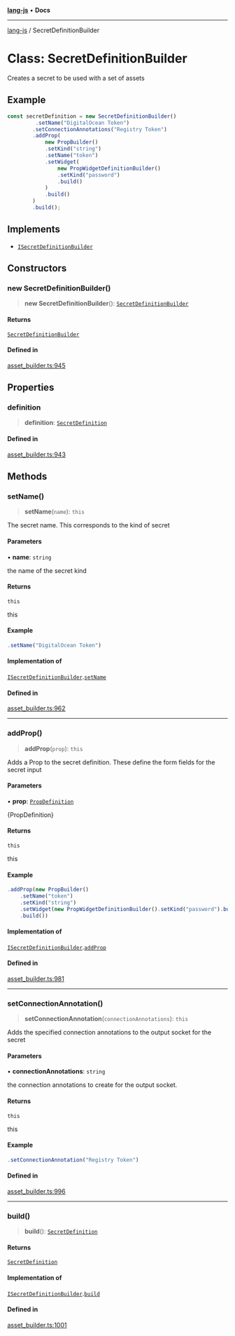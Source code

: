 [**lang-js**](../README.md) • **Docs**

***

[lang-js](../README.md) / SecretDefinitionBuilder

# Class: SecretDefinitionBuilder

Creates a secret to be used with a set of assets

## Example

```ts
const secretDefinition = new SecretDefinitionBuilder()
         .setName("DigitalOcean Token")
        .setConnectionAnnotations("Registry Token")
        .addProp(
            new PropBuilder()
            .setKind("string")
            .setName("token")
            .setWidget(
                new PropWidgetDefinitionBuilder()
                .setKind("password")
                .build()
            )
            .build()
        )
        .build();
```

## Implements

- [`ISecretDefinitionBuilder`](../interfaces/ISecretDefinitionBuilder.md)

## Constructors

### new SecretDefinitionBuilder()

> **new SecretDefinitionBuilder**(): [`SecretDefinitionBuilder`](SecretDefinitionBuilder.md)

#### Returns

[`SecretDefinitionBuilder`](SecretDefinitionBuilder.md)

#### Defined in

[asset\_builder.ts:945](https://github.com/systeminit/si/blob/main/bin/lang-js/src/asset_builder.ts#L945)

## Properties

### definition

> **definition**: [`SecretDefinition`](../interfaces/SecretDefinition.md)

#### Defined in

[asset\_builder.ts:943](https://github.com/systeminit/si/blob/main/bin/lang-js/src/asset_builder.ts#L943)

## Methods

### setName()

> **setName**(`name`): `this`

The secret name. This corresponds to the kind of secret

#### Parameters

• **name**: `string`

the name of the secret kind

#### Returns

`this`

this

#### Example

```ts
.setName("DigitalOcean Token")
```

#### Implementation of

[`ISecretDefinitionBuilder`](../interfaces/ISecretDefinitionBuilder.md).[`setName`](../interfaces/ISecretDefinitionBuilder.md#setname)

#### Defined in

[asset\_builder.ts:962](https://github.com/systeminit/si/blob/main/bin/lang-js/src/asset_builder.ts#L962)

***

### addProp()

> **addProp**(`prop`): `this`

Adds a Prop to the secret definition. These define the form fields for the secret input

#### Parameters

• **prop**: [`PropDefinition`](../interfaces/PropDefinition.md)

{PropDefinition}

#### Returns

`this`

this

#### Example

```ts
.addProp(new PropBuilder()
    .setName("token")
    .setKind("string")
    .setWidget(new PropWidgetDefinitionBuilder().setKind("password").build())
    .build())
```

#### Implementation of

[`ISecretDefinitionBuilder`](../interfaces/ISecretDefinitionBuilder.md).[`addProp`](../interfaces/ISecretDefinitionBuilder.md#addprop)

#### Defined in

[asset\_builder.ts:981](https://github.com/systeminit/si/blob/main/bin/lang-js/src/asset_builder.ts#L981)

***

### setConnectionAnnotation()

> **setConnectionAnnotation**(`connectionAnnotations`): `this`

Adds the specified connection annotations to the output socket for the secret

#### Parameters

• **connectionAnnotations**: `string`

the connection annotations to create for the output socket.

#### Returns

`this`

this

#### Example

```ts
.setConnectionAnnotation("Registry Token")
```

#### Defined in

[asset\_builder.ts:996](https://github.com/systeminit/si/blob/main/bin/lang-js/src/asset_builder.ts#L996)

***

### build()

> **build**(): [`SecretDefinition`](../interfaces/SecretDefinition.md)

#### Returns

[`SecretDefinition`](../interfaces/SecretDefinition.md)

#### Implementation of

[`ISecretDefinitionBuilder`](../interfaces/ISecretDefinitionBuilder.md).[`build`](../interfaces/ISecretDefinitionBuilder.md#build)

#### Defined in

[asset\_builder.ts:1001](https://github.com/systeminit/si/blob/main/bin/lang-js/src/asset_builder.ts#L1001)
